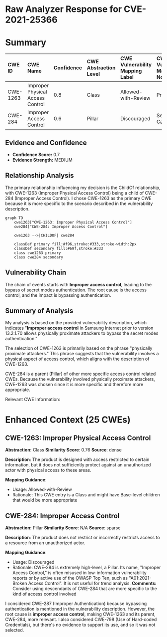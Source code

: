 # Raw Analyzer Response for CVE-2021-25366

# Summary
| CWE ID  | CWE Name                 | Confidence | CWE Abstraction Level | CWE Vulnerability Mapping Label | CWE-Vulnerability Mapping Notes |
| :------- | :----------------------- | :--------- | :-------------------- | :----------------------------- | :----------------------------- |
| CWE-1263 | Improper Physical Access Control | 0.8      | Class               | Allowed-with-Review            | Primary CWE                    |
| CWE-284  | Improper Access Control    | 0.6      | Pillar                | Discouraged                   | Secondary Candidate             |

## Evidence and Confidence

*   **Confidence Score:** 0.7
*   **Evidence Strength:** MEDIUM

## Relationship Analysis
The primary relationship influencing my decision is the ChildOf relationship, with CWE-1263 (Improper Physical Access Control) being a child of CWE-284 (Improper Access Control). I chose CWE-1263 as the primary CWE because it is more specific to the scenario described in the vulnerability description.

```mermaid
graph TD
    cwe1263["CWE-1263: Improper Physical Access Control"]
    cwe284["CWE-284: Improper Access Control"]

    cwe1263 -->|CHILDOF| cwe284

    classDef primary fill:#f96,stroke:#333,stroke-width:2px
    classDef secondary fill:#69f,stroke:#333
    class cwe1263 primary
    class cwe284 secondary
```

## Vulnerability Chain
The chain of events starts with **Improper access control**, leading to the bypass of secret modes authentication. The root cause is the access control, and the impact is bypassing authentication.

## Summary of Analysis
My analysis is based on the provided vulnerability description, which indicates "**Improper access control** in Samsung Internet prior to version 13.2.1.70 allows physically proximate attackers to bypass the secret modes authentication."

The selection of CWE-1263 is primarily based on the phrase "physically proximate attackers." This phrase suggests that the vulnerability involves a physical aspect of access control, which aligns with the description of CWE-1263.

CWE-284 is a parent (Pillar) of other more specific access control related CWEs. Because the vulnerability involved physically proximate attackers, CWE-1263 was chosen since it is more specific and therefore more appropriate.

Relevant CWE Information:

# Enhanced Context (25 CWEs)

## CWE-1263: Improper Physical Access Control
**Abstraction:** Class
**Similarity Score**: 0.76
**Source**: dense

**Description**:
The product is designed with access restricted to certain information, but it does not sufficiently protect against an unauthorized actor with physical access to these areas.

**Mapping Guidance**:
- Usage: Allowed-with-Review
- Rationale: This CWE entry is a Class and might have Base-level children that would be more appropriate

## CWE-284: Improper Access Control
**Abstraction:** Pillar
**Similarity Score**: N/A
**Source**: sparse

**Description**:
The product does not restrict or incorrectly restricts access to a resource from an unauthorized actor.

**Mapping Guidance**:
- Usage: Discouraged
- Rationale: CWE-284 is extremely high-level, a Pillar. Its name, "Improper Access Control," is often misused in low-information vulnerability reports or by active use of the OWASP Top Ten, such as "A01:2021-Broken Access Control". It is not useful for trend analysis.
**Comments:** Consider using descendants of CWE-284 that are more specific to the kind of access control involved

I considered CWE-287 (Improper Authentication) because bypassing authentication is mentioned in the vulnerability description. However, the root cause is **improper access control**, making CWE-1263 and its parent, CWE-284, more relevant. I also considered CWE-798 (Use of Hard-coded Credentials), but there's no evidence to support its use, and so it was not selected.